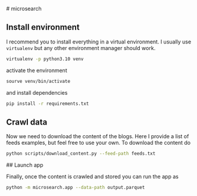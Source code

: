 # microsearch

## Install environment

I recommend you to install everything in a virtual environment. I usually use `virtualenv` but any other environment manager should work.

```bash
virtualenv -p python3.10 venv
```

activate the environment

```bash
sourve venv/bin/activate
```

and install dependencies

```bash
pip install -r requirements.txt
```

## Crawl data

Now we need to download the content of the blogs. Here I provide a list of feeds examples, but feel free to use your own. To download the content do

```bash
python scripts/download_content.py --feed-path feeds.txt
```

## Launch app

Finally, once the content is crawled and stored you can run the app as


```bash
python -m microsearch.app --data-path output.parquet
```
